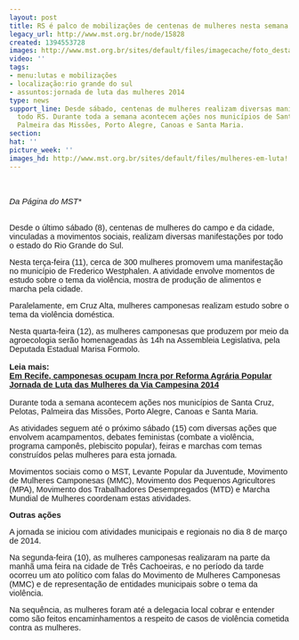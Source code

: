 ```yaml
---
layout: post
title: RS é palco de mobilizações de centenas de mulheres nesta semana
legacy_url: http://www.mst.org.br/node/15828
created: 1394553728
images: http://www.mst.org.br/sites/default/files/imagecache/foto_destaque/mulheres-em-luta!.jpg
video: ''
tags:
- menu:lutas e mobilizações
- localização:rio grande do sul
- assuntos:jornada de luta das mulheres 2014
type: news
support_line: Desde sábado, centenas de mulheres realizam diversas manifestações por
  todo RS. Durante toda a semana acontecem ações nos municípios de Santa Cruz, Pelotas,
  Palmeira das Missões, Porto Alegre, Canoas e Santa Maria.
section: 
hat: ''
picture_week: ''
images_hd: http://www.mst.org.br/sites/default/files/mulheres-em-luta!.jpg
---
```

<p><span style="font-size:11.0pt;font-family:&quot;Arial&quot;,&quot;sans-serif&quot;"><br><br></span><em><span style="font-size:11.0pt;font-family:&quot;Arial&quot;,&quot;sans-serif&quot;">Da Página do&nbsp;MST* <br></span></em></p><p><br><span style="font-size:11.0pt;font-family:&quot;Arial&quot;,&quot;sans-serif&quot;">Desde o último sábado (8), centenas de mulheres do campo e da cidade, vinculadas a movimentos sociais, realizam diversas manifestações por todo o estado do Rio Grande do Sul.</span></p>    <p class="MsoNormal"><span style="font-size:11.0pt;font-family:&quot;Arial&quot;,&quot;sans-serif&quot;">N</span><span style="font-size:11.0pt;font-family:&quot;Arial&quot;,&quot;sans-serif&quot;">esta terça-feira (11), cerca de 300 mulheres promovem uma manifestação no município de Frederico Westphalen. A atividade envolve momentos de estudo sobre o tema da violência, mostra de produção de alimentos e marcha pela cidade.</span></p>    <p class="MsoNormal"><span style="font-size:11.0pt;font-family:&quot;Arial&quot;,&quot;sans-serif&quot;">Paralelamente, em Cruz Alta, mulheres camponesas realizam estudo sobre o tema da violência doméstica.</span></p>    <p class="MsoNormal"><span style="font-size:11.0pt;font-family:&quot;Arial&quot;,&quot;sans-serif&quot;">Nesta quarta-feira (12), as mulheres camponesas que produzem por meio da agroecologia serão homenageadas às 14h na Assembleia Legislativa, pela Deputada Estadual Marisa Formolo.<br><br><strong>Leia mais:<br></strong><a href="http://www.mst.org.br/node/15826"><strong>Em Recife, camponesas ocupam Incra por Reforma Agrária Popular <br></strong></a><a href="http://www.mst.org.br/Jornada-de-Luta-das-Mulheres-da-Via-Campesina-2014"><strong>Jornada de Luta das Mulheres da Via Campesina 2014 <br></strong></a><br>D</span><span style="font-size:11.0pt;font-family:&quot;Arial&quot;,&quot;sans-serif&quot;">urante toda a semana acontecem ações nos municípios de Santa Cruz, Pelotas, Palmeira das Missões, Porto Alegre, Canoas e Santa Maria.</span></p>    <p class="MsoNormal"><span style="font-size:11.0pt;font-family:&quot;Arial&quot;,&quot;sans-serif&quot;">As atividades seguem até o próximo sábado (15) com diversas ações que envolvem acampamentos, debates feministas (combate a violência, programa camponês, plebiscito popular), feiras e marchas com temas construídos pelas mulheres para esta jornada.</span></p>    <p class="MsoNormal"><span style="font-size:11.0pt;font-family:&quot;Arial&quot;,&quot;sans-serif&quot;">Movimentos sociais como o MST, Levante Popular da Juventude, Movimento de Mulheres Camponesas (MMC), Movimento dos Pequenos Agricultores (MPA), Movimento dos Trabalhadores Desempregados (MTD) e Marcha Mundial de Mulheres coordenam estas atividades.</span></p>    <p class="MsoNormal"><strong><span style="font-size:11.0pt;font-family:&quot;Arial&quot;,&quot;sans-serif&quot;">Outras ações</span></strong></p>    <p class="MsoNormal"><span style="font-size:11.0pt;font-family:&quot;Arial&quot;,&quot;sans-serif&quot;">A jornada se iniciou com atividades municipais e regionais no dia 8 de março de 2014. </span></p>    <p class="MsoNormal"><span style="font-size:11.0pt;font-family:&quot;Arial&quot;,&quot;sans-serif&quot;">Na segunda-feira (10), as mulheres camponesas realizaram na parte da manhã uma feira na cidade de Três Cachoeiras, e no período da tarde ocorreu um ato político com falas do Movimento de Mulheres Camponesas (MMC) e de representação de entidades municipais sobre o tema da violência. </span></p>  <p class="MsoNormal"><span style="font-size:11.0pt;font-family:&quot;Arial&quot;,&quot;sans-serif&quot;">Na sequência, as mulheres foram até a delegacia local cobrar e entender como são feitos encaminhamentos a respeito de casos de violência cometida contra as mulheres.</span></p><p class="MsoNormal">&nbsp;</p><p class="MsoNormal">&nbsp;</p>
